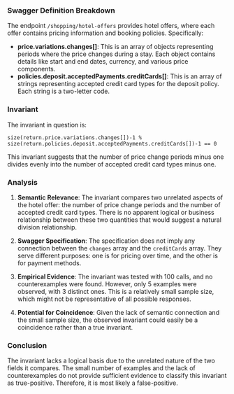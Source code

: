 ### Swagger Definition Breakdown

The endpoint `/shopping/hotel-offers` provides hotel offers, where each offer contains pricing information and booking policies. Specifically:

- **price.variations.changes[]**: This is an array of objects representing periods where the price changes during a stay. Each object contains details like start and end dates, currency, and various price components.
- **policies.deposit.acceptedPayments.creditCards[]**: This is an array of strings representing accepted credit card types for the deposit policy. Each string is a two-letter code.

### Invariant

The invariant in question is:

`size(return.price.variations.changes[])-1 % size(return.policies.deposit.acceptedPayments.creditCards[])-1 == 0`

This invariant suggests that the number of price change periods minus one divides evenly into the number of accepted credit card types minus one.

### Analysis

1. **Semantic Relevance**: The invariant compares two unrelated aspects of the hotel offer: the number of price change periods and the number of accepted credit card types. There is no apparent logical or business relationship between these two quantities that would suggest a natural division relationship.

2. **Swagger Specification**: The specification does not imply any connection between the `changes` array and the `creditCards` array. They serve different purposes: one is for pricing over time, and the other is for payment methods.

3. **Empirical Evidence**: The invariant was tested with 100 calls, and no counterexamples were found. However, only 5 examples were observed, with 3 distinct ones. This is a relatively small sample size, which might not be representative of all possible responses.

4. **Potential for Coincidence**: Given the lack of semantic connection and the small sample size, the observed invariant could easily be a coincidence rather than a true invariant.

### Conclusion

The invariant lacks a logical basis due to the unrelated nature of the two fields it compares. The small number of examples and the lack of counterexamples do not provide sufficient evidence to classify this invariant as true-positive. Therefore, it is most likely a false-positive.
